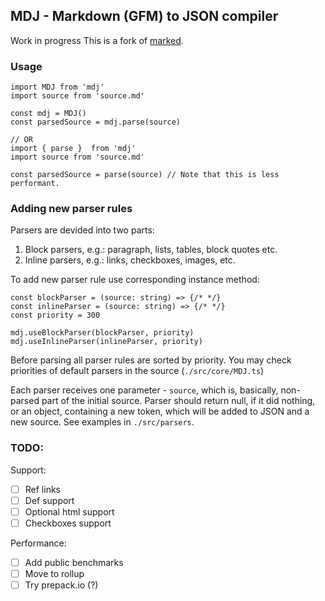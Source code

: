 ## MDJ - Markdown (GFM) to JSON compiler
Work in progress
This is a fork of [marked](https://github.com/chjj/marked/).

### Usage
```
import MDJ from 'mdj'
import source from 'source.md'

const mdj = MDJ()
const parsedSource = mdj.parse(source)

// OR
import { parse }  from 'mdj'
import source from 'source.md'

const parsedSource = parse(source) // Note that this is less performant.
```

### Adding new parser rules
Parsers are devided into two parts:
1. Block parsers, e.g.: paragraph, lists, tables, block quotes etc.
2. Inline parsers, e.g.: links, checkboxes, images, etc.

To add new parser rule use corresponding instance method:

```
const blockParser = (source: string) => {/* */}
const inlineParser = (source: string) => {/* */}
const priority = 300

mdj.useBlockParser(blockParser, priority)
mdj.useInlineParser(inlineParser, priority)
```

Before parsing all parser rules are sorted by priority. You may check priorities of default parsers in the source (`./src/core/MDJ.ts`)

Each parser receives one parameter - `source`, which is, basically, non-parsed part of the initial source. Parser should return null, if it did nothing, or an object, containing a new token, which will be added to JSON and a new source. See examples in `./src/parsers`.

### TODO:
Support:
* [ ] Ref links
* [ ] Def support
* [ ] Optional html support
* [ ] Checkboxes support

Performance:
* [ ] Add public benchmarks
* [ ] Move to rollup
* [ ] Try prepack.io (?)

